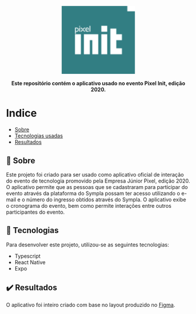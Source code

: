 <div align="center">   
    <img src=".github/logo.png" width="200px"/>
    <p><b>Este repositório contém o aplicativo usado no evento Pixel Init, edição 2020.</b></p>
</div>

# Indice
* [Sobre](#sobre)
* [Tecnologias usadas](#tecnologias)
* [Resultados](#resultados)

<a id="sobre"></a>

## :bookmark: Sobre 

<a id="tecnologias"></a>

Este projeto foi criado para ser usado como aplicativo oficial de interação do evento de tecnologia promovido pela Empresa Júnior Pixel, edição 2020. O aplicativo permite que as pessoas que se cadastraram para participar do evento através da plataforma do Sympla possam ter acesso utilizando o e-mail e o número do ingresso obtidos através do Sympla. O aplicativo exibe o cronograma do evento, bem como permite interações entre outros participantes do evento.

## :rocket: Tecnologias 

Para desenvolver este projeto, utilizou-se as seguintes tecnologias:

* Typescript
* React Native
* Expo

<a id="resultados"></a>

## :heavy_check_mark: Resultados

O aplicativo foi inteiro criado com base no layout produzido no <a target="__blank" href="https://www.figma.com/file/wpkPnVhJKV1VjhpfnUX7HI/Pixel-Init?node-id=50%3A2">Figma</a>.
